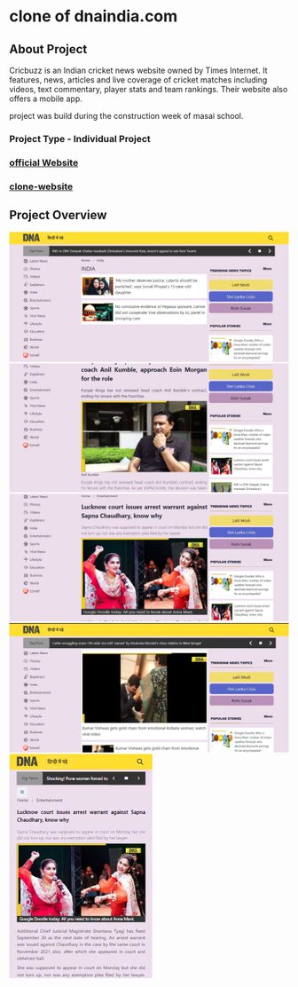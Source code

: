 # clone of dnaindia.com

## About Project
Cricbuzz is an Indian cricket news website owned by Times Internet. It features, news, articles and live coverage of cricket matches including videos, text commentary, player stats and team rankings. Their website also offers a mobile app.

project was build during the construction week of masai school.

###  Project Type - Individual Project

### [official Website](https://www.dnaindia.com)
### [clone-website](https://vishwajeethaldar.github.io/dnaindia-clone/)

## Project Overview

![](https://github.com/vishwajeethaldar/vishwajeethaldar.github.io/blob/master/public/projectImages/dnaindia/1.jpg?raw=true)
![](https://github.com/vishwajeethaldar/vishwajeethaldar.github.io/blob/master/public/projectImages/dnaindia/2.jpg?raw=true)
![](https://github.com/vishwajeethaldar/vishwajeethaldar.github.io/blob/master/public/projectImages/dnaindia/3.jpg?raw=true)
![](https://github.com/vishwajeethaldar/vishwajeethaldar.github.io/blob/master/public/projectImages/dnaindia/4.jpg?raw=true)
![](https://github.com/vishwajeethaldar/vishwajeethaldar.github.io/blob/master/public/projectImages/dnaindia/5.jpg?raw=true)
